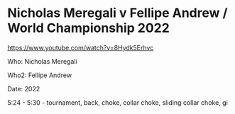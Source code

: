 # Nicholas Meregali v Fellipe Andrew / World Championship 2022

https://www.youtube.com/watch?v=8Hydk5Erhvc

Who: Nicholas Meregali

Who2: Fellipe Andrew

Date: 2022

5:24 - 5:30 - tournament, back, choke, collar choke, sliding collar choke, gi
